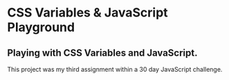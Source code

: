 # CSS Variables & JavaScript Playground

## Playing with CSS Variables and JavaScript.

This project was my third assignment within a 30 day JavaScript challenge.
